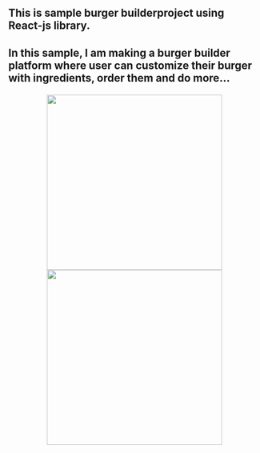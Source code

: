 <html>
<h2>This is sample burger builderproject using React-js library.<h2>

<p>In this sample, I am making a burger builder platform where user can customize their burger with ingredients, order them and do more...</p>



<p align="center">
  <img src="https://user-images.githubusercontent.com/7018540/80873430-1c113080-8cd6-11ea-8a7f-1f9a7fc5d61e.png" width="350">
  <img src="https://user-images.githubusercontent.com/7018540/80873483-701c1500-8cd6-11ea-82a7-9abf83bbb72b.png" width="350">
 
</p>

</html>
